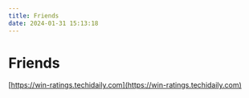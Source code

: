 ```yaml
---
title: Friends
date: 2024-01-31 15:13:18
---
```


# Friends

[https://win-ratings.techidaily.com](https://win-ratings.techidaily.com)